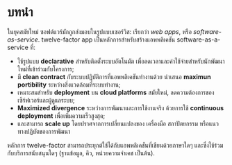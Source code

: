 บทนำ
============

ในยุคสมัยใหม่ ซอฟต์แวร์มักถูกส่งมอบในรูปแบบเซอร์วิส: เรียกว่า *web apps*, หรือ *software-as-service*. twelve-factor app เป็นหลักการสำหรับสร้างแอพพลิเคชัน software-as-a-service ที่:

* ใช้รูปแบบ **declarative** สำหรับติดตั้งระบบอัตโนมัต เพื่อลดเวลาและค่าใช้จ่ายสำหรับนักพัฒนาใหม่ที่เข้าร่วมกับโครงการ;
* มี **clean contract** กับระบบปฏิบัติการที่แอพพลิเคชันทำงานด้วย นำเสนอ **maximun portibility** ระหว่างสิ่งแวดล้อมที่ระบบทำงาน;
* เหมาะสมสำหรับ **deployment** บน **cloud platforms** สมัยใหม่, ลดความต้องการของเซิร์ฟเวอร์และผู้ดูแลระบบ;
* **Maximized divergence** ระหว่างการพัฒนาและการใช้งานจริง ด้วยการใช้ **continuous deployment** เพื่อเพิ่มความเร็วสูงสุด;
* และสามารถ **scale up** โดยปราศจากการเปลี่ยนแปลงของ เครื่องมือ สถาปัตยกรรม หรือแนวทางปฏิบัตของการพัฒนา

หลักการ twelve-factor สามารถประยุกต์ใช้ได้กับแอพพลิเคชันที่เขียนด้วยภาษาใดๆ และซึ่งใช้ร่วมกับบริการสนับสนุนใดๆ (ฐานข้อมูล, คิว, หน่วยความจำเคช เป็นต้น).